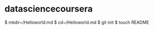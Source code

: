 datasciencecoursera
===================
$ mkdir~/Helloworld.md
$ cd~/Helloworld.md
$ git init
$ touch README



